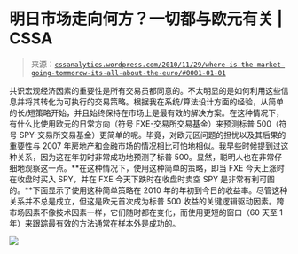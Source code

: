 <!--yml

分类：未分类

日期：2024 年 05 月 12 日 18:15:04

-->

# 明日市场走向何方？一切都与欧元有关 | CSSA

> 来源：[`cssanalytics.wordpress.com/2010/11/29/where-is-the-market-going-tommorow-its-all-about-the-euro/#0001-01-01`](https://cssanalytics.wordpress.com/2010/11/29/where-is-the-market-going-tommorow-its-all-about-the-euro/#0001-01-01)

共识宏观经济因素的重要性是所有交易员都同意的。不太明显的是如何利用这些信息并将其转化为可执行的交易策略。根据我在系统/算法设计方面的经验，从简单的长/短策略开始，并且始终保持在市场上是最有效的解决方案。在这种情况下，有什么比使用欧元的日常方向（符号 FXE-交易所交易基金）来预测标普 500（符号 SPY-交易所交易基金）更简单的呢。毕竟，对欧元区问题的担忧以及其后果的重要性与 2007 年房地产和金融市场的情况相比可怕地相似。我早些时候提到过这种关系，因为这在年初时非常成功地预测了标普 500。显然，聪明人也在非常仔细地观察这一点。**在这种情况下，使用这种简单的策略，即当 FXE 今天上涨时在收盘时买入 SPY，并在 FXE 今天下跌时在收盘时卖空 SPY 是非常有利可图的。**下面显示了使用这种简单策略在 2010 年的年初到今日的收益率。尽管这种关系并不总是成立，但这是欧元首次成为标普 500 收益的关键逻辑驱动因素。跨市场因素不像技术因素一样，它们随时都在变化，而使用更短的窗口（60 天至 1 年）来跟踪最有效的方法通常在样本外是成功的。

![](https://cssanalytics.files.wordpress.com/2010/11/0002.png)
